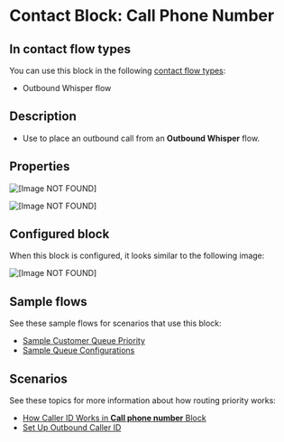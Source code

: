 # Contact Block: Call Phone Number<a name="call-phone-number"></a>

## In contact flow types<a name="call-phone-number-types"></a>

You can use this block in the following [contact flow types](create-contact-flow.md#contact-flow-types):
+ Outbound Whisper flow

## Description<a name="call-phone-number-description"></a>
+ Use to place an outbound call from an **Outbound Whisper** flow\.

## Properties<a name="call-phone-number-properties"></a>

![\[Image NOT FOUND\]](http://docs.aws.amazon.com/connect/latest/adminguide/images/call-phone-number1.png)

![\[Image NOT FOUND\]](http://docs.aws.amazon.com/connect/latest/adminguide/images/call-phone-number2.png)

## Configured block<a name="call-phone-number-configured-block"></a>

When this block is configured, it looks similar to the following image:

![\[Image NOT FOUND\]](http://docs.aws.amazon.com/connect/latest/adminguide/images/call-phone-number-configured.png)

## Sample flows<a name="call-phone-number-sample-flows"></a>

See these sample flows for scenarios that use this block:
+ [Sample Customer Queue Priority](sample-customer-queue-priority.md)
+  [Sample Queue Configurations](sample-queue-configurations.md)

## Scenarios<a name="call-phone-number-scenarios"></a>

See these topics for more information about how routing priority works:
+ [How Caller ID Works in **Call phone number** Block](using-call-number-block.md#call-number-block-how-it-works)
+ [Set Up Outbound Caller ID](queues-callerid.md)